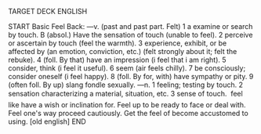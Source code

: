 TARGET DECK
ENGLISH

START
Basic
Feel
Back: —v. (past and past part. Felt) 1 a examine or search by touch. B (absol.) Have the sensation of touch (unable to feel). 2 perceive or ascertain by touch (feel the warmth). 3 experience, exhibit, or be affected by (an emotion, conviction, etc.) (felt strongly about it; felt the rebuke). 4 (foll. By that) have an impression (i feel that i am right). 5 consider, think (i feel it useful). 6 seem (air feels chilly). 7 be consciously; consider oneself (i feel happy). 8 (foll. By for, with) have sympathy or pity. 9 (often foll. By up) slang fondle sexually. —n. 1 feeling; testing by touch. 2 sensation characterizing a material, situation, etc. 3 sense of touch.  feel like have a wish or inclination for. Feel up to be ready to face or deal with. Feel one's way proceed cautiously. Get the feel of become accustomed to using. [old english]
END
